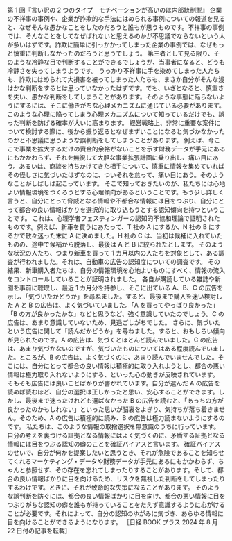 ###

第 1 回『言い訳の 2 つのタイプ　モチベーションが高いのは内部統制型』
企業の不祥事の事例や、企業が詐欺的な手法にはめられる事例についての報道を見ると、なぜそんな愚かなことをしたのだろうと誰もが思うものです。不祥事の事例では、そんなことをしてなぜばれないと思えるのかが不思議でならないという人が多いはずです。詐欺に簡単に引っかかってしまった企業の事例では、なぜもっと慎重に判断しなかったのだろうと思うでしょう。
第三者として見る限り、そのような冷静な目で判断することができるでしょうが、当事者になると、どうも冷静さを失ってしまうようです。
うっかり不祥事に手を染めてしまった人たちも、詐欺にはめられて大損害を被ってしまった人たちも、まさか自分がそんな浅はかな判断をするとは思っていなかったはずです。でも、いざとなると、慎重さを失い、愚かな判断をしてしまうことがあります。そのような事態に陥らないようにするには、そこに働きがちな心理メカニズムに通じている必要があります。
このような心理に陥ってしまう心理メカニズムについて知っているだけでも、誤った判断を防げる確率が大いに高まります。
経営戦略上、非常に重要な案件について検討する際に、後から振り返るとなぜまずいことになると気づかなかったのかと不思議に思うような誤判断をしてしまうことがあります。
例えば、今ここで事業を拡大するだけの資金的余裕がないことを示す財務データが手元にあるにもかかわらず、それを無視して大胆な事業拡張計画に乗り出し、痛い目にあう。あるいは、商談を持ちかけてきた相手について、慎重に情報を集めていればその怪しさに気づいたはずなのに、ついそれを怠って、痛い目にあう。そのようなことがしばしば起こっています。
そこで知っておきたいのが、私たちには心地よい情報環境をつくろうとする心理傾向があるということです。もう少し詳しく言うと、自分にとって脅威となる情報や不都合な情報には目をつぶり、自分にとって都合の良い情報ばかりを選択的に取り込もうとする認知傾向を持つということです。
これは、心理学者フェスティンガーの認知的不協和理論で証明されたものです。例えば、新車を買うにあたって、T 社の A にするか、N 社の B にするかで散々迷った末に A に決めました。H 社の C は、当初は候補に入れていたものの、途中で候補から脱落し、最後は A と B に絞られたとします。
そのような状況の人たち、つまり新車を買って 1 カ月以内の人たちを対象として、ある調査が行われました。それは、自動車の広告の認知度についての調査です。
その結果、新車購入者たちは、自分の情報環境を心地よいものにすべく、情報の流入をコントロールしていることが証明されました。
各自が購読している雑誌や新聞を事前に聴取し、最近 1 カ月分を持参し、そこに出ている A、B、C の広告を示し、「気づいたかどうか」を尋ねました。すると、最後まで購入を迷い検討した A と B の広告は、よく気づいていました。「A を買ってやっぱり良かった」「B の方が良かったかな」などと思うなど、強く意識していたのでしょう。C の広告は、あまり意識していないため、見過ごしがちでした。
さらに、気づいたという広告に関して「読んだかどうか」を尋ねました。すると、おもしろい傾向が見られたのです。A の広告は、気づくとほとんど読んでいました。C の広告は、あまり気づかないのですが、気づいたものについてはある程度読んでいました。ところが、B の広告は、よく気づくのに、あまり読んでいませんでした。そこには、自分にとって都合の良い情報は積極的に取り入れようとし、都合の悪い情報は極力取り入れないようにする、といった心の動きが反映されています。
そもそも広告には良いことばかりが書かれています。自分が選んだ A の広告を読めば読むほど、自分の選択は正しかったと思い、安心することができます。しかし、最後まで迷ったけれども選ばなかった B の広告を読むと、「あっちの方が良かったのかもしれない」といった思いが脳裏をよぎり、気持ちが落ち着きません。そのため、A の広告は積極的に読み、B の広告は極力読まないようにするのです。
私たちは、このような情報の取捨選択を無意識のうちに行っています。
自分の考えを裏づける証拠となる情報にはよく気づくのに、矛盾する証拠となる情報には目をつぶる認知の癖のことを確証バイアスと言います。
確証バイアスのせいで、自分が何かを提案したいと思うとき、それが危険であることを知らせてくれるマーケティング・データや財務データが手元にあるにもかかわらず、ちゃんと参照せず、その存在を忘れてしまったりすることがあります。そして、都合の良い情報ばかりに目を向けるため、リスクを無視した判断をしてしまったりするわけです。ときに、それが致命的な失策になることがあります。
そのような誤判断を防ぐには、都合の良い情報ばかりに目を向け、都合の悪い情報に目をつぶりがちな認知の癖を誰もが持っていることをたえず意識するように心がけることが必要です。それによって、自分の認知のゆがみに気づき、あらゆる情報に目を向けることができるようになります。
［日経 BOOK プラス 2024 年 8 月 22 日付の記事を転載］
